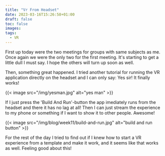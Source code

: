 ```yaml
---
title: "Vr From Headset"
date: 2023-03-16T15:26:58+01:00
draft: false
toc: false
images:
tags:
  - VR
---
```


First up today were the two meetings for groups with same subjects as me. Once again we were the only two for the first meeting. It's starting to get a little dull I must say. I hope the others will turn up soon as well.

Then, something great happened. I tried another tutorial for running the VR application directly on the headset and I can only say: Yes sir! It finally works!

{{< image src="/img/yesman.jpg" alt="yes man" >}}

If I just press the 'Build And Run'-button the app imediately runs from the headset and there it has no lag at all! Then I can just stream the experience to my phone or something if I want to show it to other people. Awesome!

{{< image src="/img/blog/week11/build-and-run.jpg" alt="build and run button" >}}

For the rest of the day I tried to find out if I knew how to start a VR experience from a template and make it work, and it seems like that works as well. Feeling good about this!